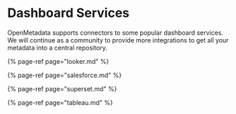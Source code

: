 # Dashboard Services

OpenMetadata supports connectors to some popular dashboard services. We will continue as a community to provide more integrations to get all your metadata into a central repository.

{% page-ref page="looker.md" %}

{% page-ref page="salesforce.md" %}

{% page-ref page="superset.md" %}

{% page-ref page="tableau.md" %}


